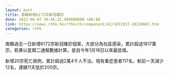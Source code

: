 ```yaml
---
layout: post
title: 南韓新增6172宗新冠確診
date: 2022-06-07 10:46:25.000000000 +08:00
link: https://news.rthk.hk/rthk/ch/component/k2/1651917-20220607.htm
categories: rthk
---
```


南韓過去一日新增6172宗新冠確診個案，大部分為社區感染，累計超過1817萬宗，若果以星期二通報數據計算，是自今年1月18日以來最低值。

新增20宗死亡病例，累計超過2萬4千人不治。現有重症患者117名，較前一天減少12名，連續11天低於200宗。

